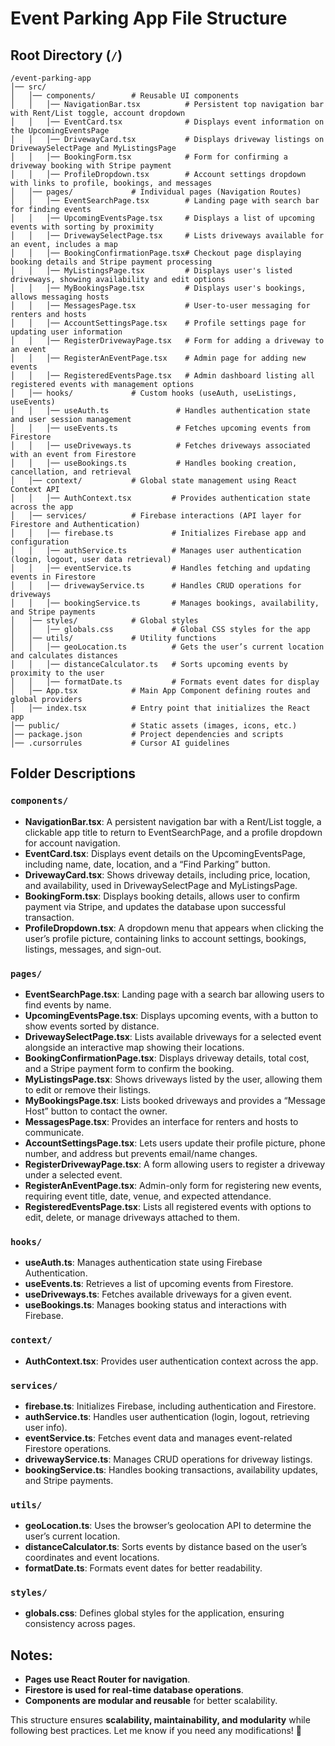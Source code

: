# Event Parking App File Structure

## Root Directory (`/`)
```
/event-parking-app
│── src/
│   │── components/        # Reusable UI components
│   │   │── NavigationBar.tsx          # Persistent top navigation bar with Rent/List toggle, account dropdown
│   │   │── EventCard.tsx              # Displays event information on the UpcomingEventsPage
│   │   │── DrivewayCard.tsx           # Displays driveway listings on DrivewaySelectPage and MyListingsPage
│   │   │── BookingForm.tsx            # Form for confirming a driveway booking with Stripe payment
│   │   │── ProfileDropdown.tsx        # Account settings dropdown with links to profile, bookings, and messages
│   │── pages/             # Individual pages (Navigation Routes)
│   │   │── EventSearchPage.tsx        # Landing page with search bar for finding events
│   │   │── UpcomingEventsPage.tsx     # Displays a list of upcoming events with sorting by proximity
│   │   │── DrivewaySelectPage.tsx     # Lists driveways available for an event, includes a map
│   │   │── BookingConfirmationPage.tsx# Checkout page displaying booking details and Stripe payment processing
│   │   │── MyListingsPage.tsx         # Displays user's listed driveways, showing availability and edit options
│   │   │── MyBookingsPage.tsx         # Displays user's bookings, allows messaging hosts
│   │   │── MessagesPage.tsx           # User-to-user messaging for renters and hosts
│   │   │── AccountSettingsPage.tsx    # Profile settings page for updating user information
│   │   │── RegisterDrivewayPage.tsx   # Form for adding a driveway to an event
│   │   │── RegisterAnEventPage.tsx    # Admin page for adding new events
│   │   │── RegisteredEventsPage.tsx   # Admin dashboard listing all registered events with management options
│   │── hooks/             # Custom hooks (useAuth, useListings, useEvents)
│   │   │── useAuth.ts               # Handles authentication state and user session management
│   │   │── useEvents.ts             # Fetches upcoming events from Firestore
│   │   │── useDriveways.ts          # Fetches driveways associated with an event from Firestore
│   │   │── useBookings.ts           # Handles booking creation, cancellation, and retrieval
│   │── context/           # Global state management using React Context API
│   │   │── AuthContext.tsx         # Provides authentication state across the app
│   │── services/          # Firebase interactions (API layer for Firestore and Authentication)
│   │   │── firebase.ts             # Initializes Firebase app and configuration
│   │   │── authService.ts          # Manages user authentication (login, logout, user data retrieval)
│   │   │── eventService.ts         # Handles fetching and updating events in Firestore
│   │   │── drivewayService.ts      # Handles CRUD operations for driveways
│   │   │── bookingService.ts       # Manages bookings, availability, and Stripe payments
│   │── styles/            # Global styles
│   │   │── globals.css             # Global CSS styles for the app
│   │── utils/             # Utility functions
│   │   │── geoLocation.ts          # Gets the user’s current location and calculates distances
│   │   │── distanceCalculator.ts   # Sorts upcoming events by proximity to the user
│   │   │── formatDate.ts           # Formats event dates for display
│   │── App.tsx            # Main App Component defining routes and global providers
│   │── index.tsx          # Entry point that initializes the React app
│── public/                # Static assets (images, icons, etc.)
│── package.json           # Project dependencies and scripts
│── .cursorrules           # Cursor AI guidelines
```

## **Folder Descriptions**
### `components/`
- **NavigationBar.tsx**: A persistent navigation bar with a Rent/List toggle, a clickable app title to return to EventSearchPage, and a profile dropdown for account navigation.
- **EventCard.tsx**: Displays event details on the UpcomingEventsPage, including name, date, location, and a “Find Parking” button.
- **DrivewayCard.tsx**: Shows driveway details, including price, location, and availability, used in DrivewaySelectPage and MyListingsPage.
- **BookingForm.tsx**: Displays booking details, allows user to confirm payment via Stripe, and updates the database upon successful transaction.
- **ProfileDropdown.tsx**: A dropdown menu that appears when clicking the user’s profile picture, containing links to account settings, bookings, listings, messages, and sign-out.

### `pages/`
- **EventSearchPage.tsx**: Landing page with a search bar allowing users to find events by name.
- **UpcomingEventsPage.tsx**: Displays upcoming events, with a button to show events sorted by distance.
- **DrivewaySelectPage.tsx**: Lists available driveways for a selected event alongside an interactive map showing their locations.
- **BookingConfirmationPage.tsx**: Displays driveway details, total cost, and a Stripe payment form to confirm the booking.
- **MyListingsPage.tsx**: Shows driveways listed by the user, allowing them to edit or remove their listings.
- **MyBookingsPage.tsx**: Lists booked driveways and provides a “Message Host” button to contact the owner.
- **MessagesPage.tsx**: Provides an interface for renters and hosts to communicate.
- **AccountSettingsPage.tsx**: Lets users update their profile picture, phone number, and address but prevents email/name changes.
- **RegisterDrivewayPage.tsx**: A form allowing users to register a driveway under a selected event.
- **RegisterAnEventPage.tsx**: Admin-only form for registering new events, requiring event title, date, venue, and expected attendance.
- **RegisteredEventsPage.tsx**: Lists all registered events with options to edit, delete, or manage driveways attached to them.

### `hooks/`
- **useAuth.ts**: Manages authentication state using Firebase Authentication.
- **useEvents.ts**: Retrieves a list of upcoming events from Firestore.
- **useDriveways.ts**: Fetches available driveways for a given event.
- **useBookings.ts**: Manages booking status and interactions with Firebase.

### `context/`
- **AuthContext.tsx**: Provides user authentication context across the app.

### `services/`
- **firebase.ts**: Initializes Firebase, including authentication and Firestore.
- **authService.ts**: Handles user authentication (login, logout, retrieving user info).
- **eventService.ts**: Fetches event data and manages event-related Firestore operations.
- **drivewayService.ts**: Manages CRUD operations for driveway listings.
- **bookingService.ts**: Handles booking transactions, availability updates, and Stripe payments.

### `utils/`
- **geoLocation.ts**: Uses the browser’s geolocation API to determine the user’s current location.
- **distanceCalculator.ts**: Sorts events by distance based on the user’s coordinates and event locations.
- **formatDate.ts**: Formats event dates for better readability.

### `styles/`
- **globals.css**: Defines global styles for the application, ensuring consistency across pages.

## **Notes:**
- **Pages use React Router for navigation**.
- **Firestore is used for real-time database operations**.
- **Components are modular and reusable** for better scalability.

This structure ensures **scalability, maintainability, and modularity** while following best practices. Let me know if you need any modifications! 🚀

